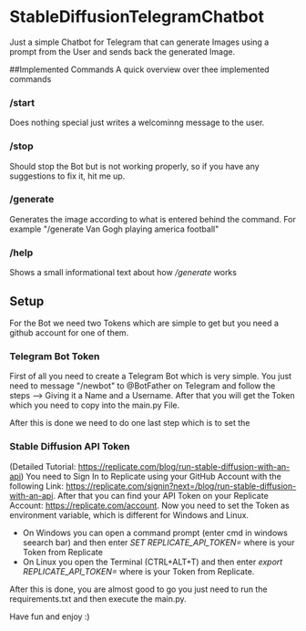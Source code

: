 # StableDiffusionTelegramChatbot
Just a simple Chatbot for Telegram that can generate Images using a prompt from the User and sends back the generated Image.

##Implemented Commands
A quick overview over thee implemented commands

### /start
Does nothing special just writes a welcominng message to the user.

### /stop
Should stop the Bot but is not working properly, so if you have any suggestions to fix it, hit me up.

### /generate <Text>
Generates the image according to what is entered behind the command. For example "/generate Van Gogh playing america football"
  
### /help
Shows a small informational text about how */generate* works

## Setup
For the Bot we need two Tokens which are simple to get but you need a github account for one of them.

### Telegram Bot Token
First of all you need to create a Telegram Bot which is very simple. You just need to message "/newbot" to @BotFather on Telegram and follow the steps --> Giving it a Name and a Username. After that you will get the Token which you need to copy into the main.py File.

After this is done we need to do one last step which is to set the 

### Stable Diffusion API Token
(Detailed Tutorial: https://replicate.com/blog/run-stable-diffusion-with-an-api)
You need to Sign In to Replicate using your GitHub Account with the following Link: https://replicate.com/signin?next=/blog/run-stable-diffusion-with-an-api. After that you can find your API Token on your Replicate Account: https://replicate.com/account. Now you need to set the Token as environment variable, which is different for Windows and Linux.
- On Windows you can open a command prompt (enter cmd in windows seearch bar) and then enter *SET REPLICATE_API_TOKEN=<token>* where <token> is your Token from Replicate
- On Linux you open the Terminal (CTRL+ALT+T) and then enter *export REPLICATE_API_TOKEN=<token>* where <token> is your Token from Replicate.
  
After this is done, you are almost good to go you just need to run the requirements.txt and then execute the main.py.
  
Have fun and enjoy :)
